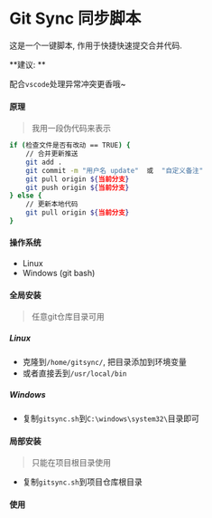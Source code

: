 # Git Sync 同步脚本

这是一个一键脚本, 作用于快捷快速提交合并代码.



**建议: **

配合`vscode`处理异常冲突更香哦~



#### 原理

> 我用一段伪代码来表示

```bash
if (检查文件是否有改动 == TRUE) {
	// 合并更新推送
	git add .
	git commit -m "用户名 update"  或  "自定义备注"
	git pull origin ${当前分支}
	git push origin ${当前分支}
} else {
	// 更新本地代码
	git pull origin ${当前分支}
}
```



#### 操作系统

- Linux 
- Windows (git bash)



#### 全局安装

> 任意git仓库目录可用

##### Linux

- 克隆到`/home/gitsync/`, 把目录添加到环境变量
- 或者直接丢到`/usr/local/bin`

##### Windows

- 复制`gitsync.sh`到`C:\windows\system32\`目录即可



#### 局部安装

> 只能在项目根目录使用

- 复制`gitsync.sh`到项目仓库根目录



#### 使用

